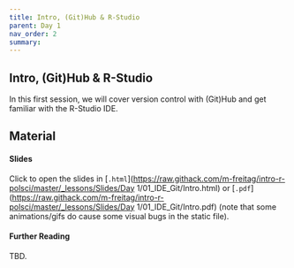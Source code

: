 ```yaml
---
title: Intro, (Git)Hub & R-Studio
parent: Day 1
nav_order: 2
summary: 
---
```



## Intro, (Git)Hub & R-Studio

In this first session, we will cover version control with (Git)Hub and get familiar with the R-Studio IDE. 

## Material

#### Slides

Click to open the slides in [`.html`](https://raw.githack.com/m-freitag/intro-r-polsci/master/_lessons/Slides/Day 1/01_IDE_Git/Intro.html) or [`.pdf`](https://raw.githack.com/m-freitag/intro-r-polsci/master/_lessons/Slides/Day 1/01_IDE_Git/Intro.pdf) (note that some animations/gifs do cause some visual bugs in the static file). 

#### Further Reading

TBD.
